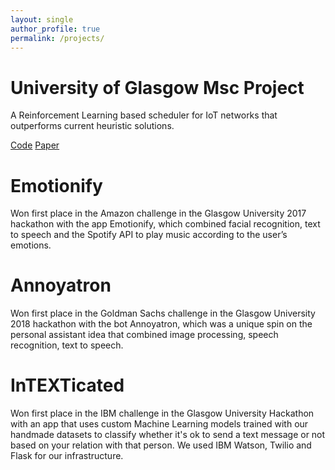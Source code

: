 ```yaml
---
layout: single
author_profile: true
permalink: /projects/
---
```


# University of Glasgow Msc Project

A Reinforcement Learning based scheduler for IoT networks that outperforms current heuristic solutions.

[Code](https://github.com/aeroniero33/ddpg_scheduler)
[Paper](https://drive.google.com/file/d/1uSWVMLXsb5j_HCSofn2F7yXJ1b5nN8bq/view)

# Emotionify

Won first place in the Amazon challenge in the Glasgow University 2017 hackathon with the app Emotionify, which combined facial recognition, text to speech and the Spotify API to play music according to the user’s emotions.

# Annoyatron

Won first place in the Goldman Sachs challenge in the Glasgow University 2018 hackathon with the bot Annoyatron, which was a unique spin on the personal assistant idea that combined image processing, speech recognition, text to speech.

# InTEXTicated

Won first place in the IBM challenge in the Glasgow University Hackathon with an app that uses custom Machine Learning models trained with our handmade datasets to classify whether it's ok to send a text message or not based on your relation with that person. We used IBM Watson, Twilio and Flask for our infrastructure.